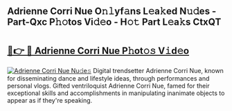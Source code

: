 ## Adrienne Corri Nue O𝚗𝚕yf𝚊ns L𝚎a𝚔ed N𝚞𝚍es - Part-Qxc P𝚑𝚘tos Vi𝚍𝚎o - H𝚘𝚝 Part L𝚎a𝚔s CtxQT

# <h2><a href="http://kf9xc8.oniu.top/?m=Adrienne+Corri+Nue">🔗👉 🔴 Adrienne Corri Nue P𝚑ot𝚘𝚜 V𝚒d𝚎o</a></h2>

[![Adrienne Corri Nue Nu𝚍e𝚜](https://i.imgur.com/0qMVB7G.gif)](http://kf9xc8.oniu.top/?m=Adrienne+Corri+Nue)
Digital trendsetter Adrienne Corri Nue, known for disseminating dance and lifestyle ideas, through performances and personal vlogs. Gifted ventriloquist Adrienne Corri Nue, famed for their exceptional skills and accomplishments in manipulating inanimate objects to appear as if they're speaking.  
